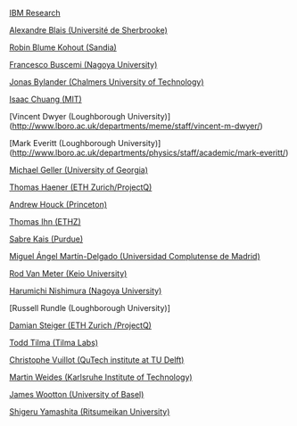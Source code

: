 [IBM Research](http://www.research.ibm.com/)

[Alexandre Blais (Université de Sherbrooke)](https://www.physique.usherbrooke.ca/blais/index.php?sec=accueil&lan=EN)

[Robin Blume Kohout (Sandia)](https://cfwebprod.sandia.gov/cfdocs/CompResearch/index.cfm)

[Francesco Buscemi (Nagoya University)](http://www.math.cm.is.nagoya-u.ac.jp/Staff/buscemi-en.html)

[Jonas Bylander (Chalmers University of Technology)](http://www.chalmers.se/en/staff/Pages/Jonas-Bylander.aspx)

[Isaac Chuang (MIT)](http://web.mit.edu/physics/people/faculty/chuang_isaac.html)

[Vincent Dwyer (Loughborough University)] (http://www.lboro.ac.uk/departments/meme/staff/vincent-m-dwyer/)

[Mark Everitt (Loughborough University)] (http://www.lboro.ac.uk/departments/physics/staff/academic/mark-everitt/)

[Michael Geller (University of Georgia)](https://www.physast.uga.edu/people/michael_geller)

[Thomas Haener (ETH Zurich/ProjectQ)](http://www.projectq.ch)

[Andrew Houck (Princeton)](http://ee.princeton.edu/people/faculty/andrew-houck)

[Thomas Ihn (ETHZ)](https://people.phys.ethz.ch/~ihn/)

[Sabre Kais (Purdue)](https://www.chem.purdue.edu/kais/)

[Miguel Ángel Martín-Delgado (Universidad Complutense de Madrid)](http://gicc.fis.ucm.es/people/mamd.html)

[Rod Van Meter (Keio University)](http://aqua.sfc.wide.ad.jp/)

[Harumichi Nishimura (Nagoya University)](http://www.math.cm.is.nagoya-u.ac.jp/~hnishimura/list.html)

[Russell Rundle (Loughborough University)]

[Damian Steiger (ETH Zurich /ProjectQ)](http://www.projectq.ch)

[Todd Tilma (Tilma Labs)](https://tilma-labs.org)

[Christophe Vuillot (QuTech institute at TU Delft)](https://qutech.nl/person/christopher-vuillot/)

[Martin Weides (Karlsruhe Institute of Technology)](https://www.phi.kit.edu/wissenschaftler_weides_martin.php)

[James Wootton (University of Basel)](https://sites.google.com/site/woottonjames/home)

[Shigeru Yamashita (Ritsumeikan University)](http://www.ngc.is.ritsumei.ac.jp/~ger/english-2/)